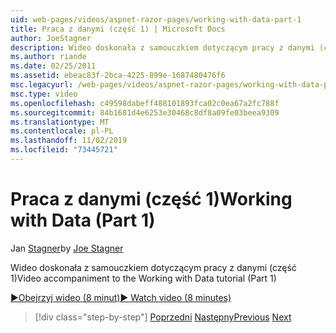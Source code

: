 ```yaml
---
uid: web-pages/videos/aspnet-razor-pages/working-with-data-part-1
title: Praca z danymi (część 1) | Microsoft Docs
author: JoeStagner
description: Wideo doskonała z samouczkiem dotyczącym pracy z danymi (część 1)
ms.author: riande
ms.date: 02/25/2011
ms.assetid: ebeac83f-2bca-4225-899e-1687480476f6
msc.legacyurl: /web-pages/videos/aspnet-razor-pages/working-with-data-part-1
msc.type: video
ms.openlocfilehash: c49598dabeff488101893fca02c0ea67a2fc788f
ms.sourcegitcommit: 84b1681d4e6253e30468c8df8a09fe03beea9309
ms.translationtype: MT
ms.contentlocale: pl-PL
ms.lasthandoff: 11/02/2019
ms.locfileid: "73445721"
---
```

# <a name="working-with-data-part-1"></a><span data-ttu-id="b8813-103">Praca z danymi (część 1)</span><span class="sxs-lookup"><span data-stu-id="b8813-103">Working with Data (Part 1)</span></span>

<span data-ttu-id="b8813-104">Jan [Stagner](https://github.com/JoeStagner)</span><span class="sxs-lookup"><span data-stu-id="b8813-104">by [Joe Stagner](https://github.com/JoeStagner)</span></span>

<span data-ttu-id="b8813-105">Wideo doskonała z samouczkiem dotyczącym pracy z danymi (część 1)</span><span class="sxs-lookup"><span data-stu-id="b8813-105">Video accompaniment to the Working with Data tutorial (Part 1)</span></span>

<span data-ttu-id="b8813-106">[&#9654;Obejrzyj wideo (8 minut)](https://channel9.msdn.com/Blogs/ASP-NET-Site-Videos/working-with-data-(part-1))</span><span class="sxs-lookup"><span data-stu-id="b8813-106">[&#9654; Watch video (8 minutes)](https://channel9.msdn.com/Blogs/ASP-NET-Site-Videos/working-with-data-(part-1))</span></span>

> [!div class="step-by-step"]
> <span data-ttu-id="b8813-107">[Poprzedni](working-with-forms-part-2.md)
> [Następny](working-with-data-part-2.md)</span><span class="sxs-lookup"><span data-stu-id="b8813-107">[Previous](working-with-forms-part-2.md)
[Next](working-with-data-part-2.md)</span></span>
